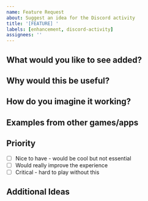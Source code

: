 ```yaml
---
name: Feature Request
about: Suggest an idea for the Discord activity
title: '[FEATURE] '
labels: [enhancement, discord-activity]
assignees: ''
---
```


## What would you like to see added?

<!-- Describe the feature you'd like in your own words -->

## Why would this be useful?

<!-- How would this make the game better or more fun? -->

## How do you imagine it working?

<!-- Give us your vision - don't worry about technical details! -->
<!-- Examples: "When I click X, I'd like to see Y happen" -->

## Examples from other games/apps

<!-- Have you seen this feature somewhere else? Tell us about it! -->

## Priority

<!-- How important is this to your enjoyment of the game? -->

- [ ] Nice to have - would be cool but not essential
- [ ] Would really improve the experience
- [ ] Critical - hard to play without this

## Additional Ideas

<!-- Any other thoughts or related features? -->
